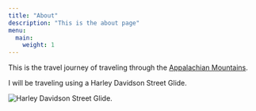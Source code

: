 ```yaml
---
title: "About"
description: "This is the about page"
menu:
  main:
    weight: 1
---
```


This is the travel journey of traveling through the [Appalachian Mountains](https://en.wikipedia.org/wiki/Appalachian_Mountains).

I will be traveling using a Harley Davidson Street Glide.

![Harley Davidson Street Glide](https://d56b293rhv8dp.cloudfront.net/vehicle_models/26/images/size550/harley-davidson_street_glide_motorcycle_for_rent.jpg?1679610365).


